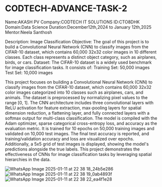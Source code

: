 # CODTECH-ADVANCE-TASK-2

Name:AKASH PV 
Company:CODTECH IT SOLUTIONS 
ID:CTO8DHK 
Domain:Data Science 
Duration:December12th,2024 to January 12th,2025 
Mentor:Neela Santhosh


Description: Image Classification Objective: The goal of this project is to build a Convolutional Neural Network (CNN) to classify images from the CIFAR-10 dataset, which contains 60,000 32x32 color images in 10 different classes. Each class represents a distinct object category, such as airplanes, birds, or cars. Dataset: The CIFAR-10 dataset is a widely used benchmark for image classification tasks. It consists of: Training Set: 50,000 images Test Set: 10,000 images

This project focuses on building a Convolutional Neural Network (CNN) to classify images from the CIFAR-10 dataset, which contains 60,000 32x32 color images categorized into 10 classes such as airplanes, cars, and animals. The dataset is preprocessed by normalizing pixel values to the range [0, 1]. The CNN architecture includes three convolutional layers with ReLU activation for feature extraction, max-pooling layers for spatial dimension reduction, a flattening layer, and fully connected layers with a softmax output for multi-class classification. The model is compiled with the Adam optimizer, sparse categorical cross-entropy loss, and accuracy as the evaluation metric. It is trained for 10 epochs on 50,000 training images and validated on 10,000 test images. The final test accuracy is reported, and training/validation accuracy and loss are visualized over epochs. Additionally, a 5x5 grid of test images is displayed, showing the model's predictions alongside the true labels. This project demonstrates the effectiveness of CNNs for image classification tasks by leveraging spatial hierarchies in the data.


![WhatsApp Image 2025-01-11 at 22 38 18_24b5e286](https://github.com/user-attachments/assets/8c584924-b519-40b0-a774-4b62e5fdc804)
![WhatsApp Image 2025-01-11 at 22 38 19_0ab4893f](https://github.com/user-attachments/assets/68f149f6-3283-491f-9cf6-810c4e536731)
![WhatsApp Image 2025-01-11 at 22 38 22_ea4f1e28](https://github.com/user-attachments/assets/4de57b7d-ab7d-415f-904e-e23a6e94e105)

